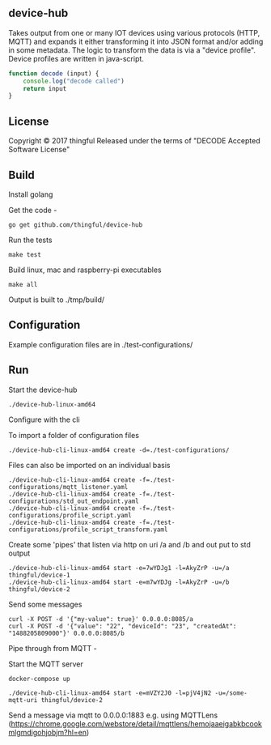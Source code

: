 device-hub
-----------

Takes output from one or many IOT devices using various protocols (HTTP, MQTT) and expands it either transforming it into JSON format and/or adding in some metadata.
The logic to transform the data is via a "device profile". Device profiles are written in java-script.

```javascript
function decode (input) {
    console.log("decode called")
    return input
}

```

License
-------

Copyright © 2017 thingful
Released under the terms of "DECODE Accepted Software License"

Build
-----

Install golang

Get the code -

```
go get github.com/thingful/device-hub

```

Run the tests

```
make test
```

Build linux, mac and raspberry-pi executables

```
make all
```

Output is built to ./tmp/build/

Configuration
---------------

Example configuration files are in ./test-configurations/

Run
---

Start the device-hub 

```
./device-hub-linux-amd64
```

Configure with the cli

To import a folder of configuration files

```
./device-hub-cli-linux-amd64 create -d=./test-configurations/
```

Files can also be imported on an individual basis

```
./device-hub-cli-linux-amd64 create -f=./test-configurations/mqtt_listener.yaml
./device-hub-cli-linux-amd64 create -f=./test-configurations/std_out_endpoint.yaml
./device-hub-cli-linux-amd64 create -f=./test-configurations/profile_script.yaml
./device-hub-cli-linux-amd64 create -f=./test-configurations/profile_script_transform.yaml
```

Create some 'pipes' that listen via http on uri /a and /b and out put to std output

```
./device-hub-cli-linux-amd64 start -e=7wYDJg1 -l=AkyZrP -u=/a thingful/device-1
./device-hub-cli-linux-amd64 start -e=m7wYDJg -l=AkyZrP -u=/b thingful/device-2
```

Send some messages 

```
curl -X POST -d '{"my-value": true}' 0.0.0.0:8085/a
curl -X POST -d '{"value": "22", "deviceId": "23", "createdAt": "1488205809000"}' 0.0.0.0:8085/b
```

Pipe through from MQTT -

Start the MQTT server

```
docker-compose up
```

```
./device-hub-cli-linux-amd64 start -e=mVZY2J0 -l=pjV4jN2 -u=/some-mqtt-uri thingful/device-2
```

Send a message via mqtt to 0.0.0.0:1883 e.g. using MQTTLens (https://chrome.google.com/webstore/detail/mqttlens/hemojaaeigabkbcookmlgmdigohjobjm?hl=en)
